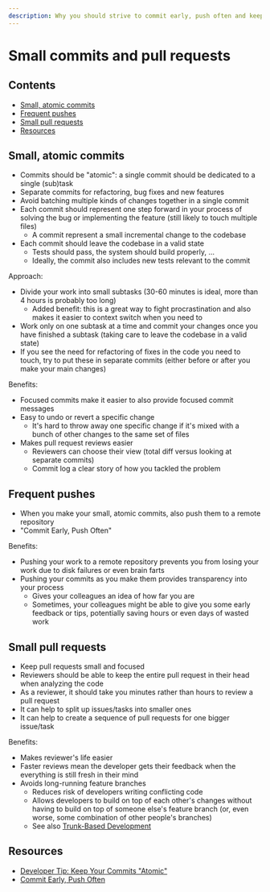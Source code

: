 ```yaml
---
description: Why you should strive to commit early, push often and keep pull requests small
---
```


# Small commits and pull requests

## Contents

-   [Small, atomic commits](#small-atomic-commits)
-   [Frequent pushes](#frequent-pushes)
-   [Small pull requests](#small-pull-requests)
-   [Resources](#resources)

## Small, atomic commits

-   Commits should be "atomic": a single commit should be dedicated to a single (sub)task
-   Separate commits for refactoring, bug fixes and new features
-   Avoid batching multiple kinds of changes together in a single commit
-   Each commit should represent one step forward in your process of solving the bug or implementing the feature (still likely to touch multiple files)
    -   A commit represent a small incremental change to the codebase
-   Each commit should leave the codebase in a valid state
    -   Tests should pass, the system should build properly, ...
    -   Ideally, the commit also includes new tests relevant to the commit

Approach:

-   Divide your work into small subtasks (30-60 minutes is ideal, more than 4 hours is probably too long)
    -   Added benefit: this is a great way to fight procrastination and also makes it easier to context switch when you need to
-   Work only on one subtask at a time and commit your changes once you have finished a subtask (taking care to leave the codebase in a valid state)
-   If you see the need for refactoring of fixes in the code you need to touch, try to put these in separate commits (either before or after you make your main changes)

Benefits:

-   Focused commits make it easier to also provide focused commit messages
-   Easy to undo or revert a specific change
    -   It's hard to throw away one specific change if it's mixed with a bunch of other changes to the same set of files
-   Makes pull request reviews easier
    -   Reviewers can choose their view (total diff versus looking at separate commits)
    -   Commit log a clear story of how you tackled the problem

## Frequent pushes

-   When you make your small, atomic commits, also push them to a remote repository
-   "Commit Early, Push Often"

Benefits:

-   Pushing your work to a remote repository prevents you from losing your work due to disk failures or even brain farts
-   Pushing your commits as you make them provides transparency into your process
    -   Gives your colleagues an idea of how far you are
    -   Sometimes, your colleagues might be able to give you some early feedback or tips, potentially saving hours or even days of wasted work

## Small pull requests

-   Keep pull requests small and focused
-   Reviewers should be able to keep the entire pull request in their head when analyzing the code
-   As a reviewer, it should take you minutes rather than hours to review a pull request
-   It can help to split up issues/tasks into smaller ones
-   It can help to create a sequence of pull requests for one bigger issue/task

Benefits:

-   Makes reviewer's life easier
-   Faster reviews mean the developer gets their feedback when the everything is still fresh in their mind
-   Avoids long-running feature branches
    -   Reduces risk of developers writing conflicting code
    -   Allows developers to build on top of each other's changes without having to build on top of someone else's feature branch (or, even worse, some combination of other people's branches)
    -   See also [Trunk-Based Development](./Trunk-Based-development.md)

## Resources

-   [Developer Tip: Keep Your Commits "Atomic"](https://www.freshconsulting.com/atomic-commits/)
-   [Commit Early, Push Often](https://www.worklytics.co/commit-early-push-often/)
